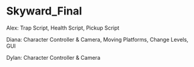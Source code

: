 # Skyward_Final

Alex:
Trap Script,
Health Script,
Pickup Script

Diana:
Character Controller & Camera,
Moving Platforms,
Change Levels,
GUI

Dylan:
Character Controller & Camera
